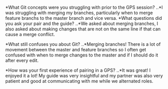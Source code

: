 *What Git concepts were you struggling with prior to the GPS session?
..*I was struggling with merging my branches, particularly when to merge feature branchs to the master branch and vice versa. 
*What questions did you ask your pair and the guide?
..*We asked about merging branches, I also asked about making changes that are not on the same line if that can cause a merge conflict. 

*What still confuses you about Git?
..*Merging branches! There is a lot of movement between the master and feature branches so I often get confused with when to merge changes to the master and if I should do it after every edit. 

*How was your first experience of pairing in a GPS?
..*It was great! I enjoyed it a lot! My guide was very insightful and my partner was also very patient and good at communicating with me while we alternated roles. 